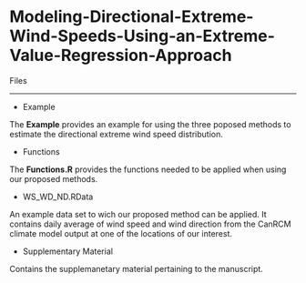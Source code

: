 # Modeling-Directional-Extreme-Wind-Speeds-Using-an-Extreme-Value-Regression-Approach

Files
_______
* Example

The **Example** provides an example for using the three poposed methods to estimate the directional extreme wind speed distribution.

* Functions

The **Functions.R** provides the functions needed to be applied when using our proposed methods.

* WS_WD_ND.RData

An example data set to wich our proposed method can be applied. It contains daily average of wind speed and wind direction from the CanRCM climate model output at one of the locations of our interest. 

* Supplementary Material

Contains the supplemanetary material pertaining to the manuscript.
